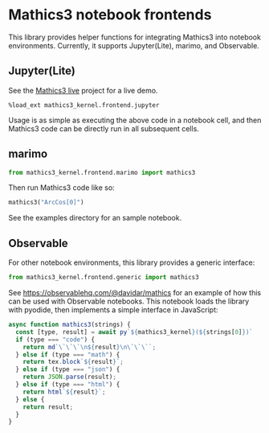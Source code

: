 # Mathics3 notebook frontends

This library provides helper functions for integrating Mathics3 into notebook environments.
Currently, it supports Jupyter(Lite), marimo, and Observable.

## Jupyter(Lite)

See the [Mathics3 live](https://github.com/Mathics3/Mathics3-live) project for a live demo.

```
%load_ext mathics3_kernel.frontend.jupyter
```

Usage is as simple as executing the above code in a notebook cell,
and then Mathics3 code can be directly run in all subsequent cells.

## marimo

```py
from mathics3_kernel.frontend.marimo import mathics3
```

Then run Mathics3 code like so:

```py
mathics3("ArcCos[0]")
```

See the examples directory for an sample notebook.

## Observable

For other notebook environments, this library provides a generic interface:

```py
from mathics3_kernel.frontend.generic import mathics3
```

See https://observablehq.com/@davidar/mathics for an example of how this can be used with Observable notebooks.
This notebook loads the library with pyodide, then implements a simple interface in JavaScript:

```js
async function mathics3(strings) {
  const [type, result] = await py`${mathics3_kernel}(${strings[0]})`
  if (type === "code") {
    return md`\`\`\`\n${result}\n\`\`\``;
  } else if (type === "math") {
    return tex.block`${result}`;
  } else if (type === "json") {
    return JSON.parse(result);
  } else if (type === "html") {
    return html`${result}`;
  } else {
    return result;
  }
}
```
